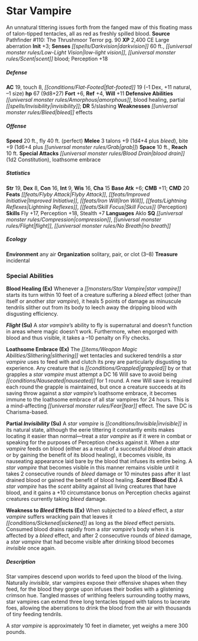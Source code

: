 ﻿---
cssclass: [monsters]
title1: Star Vampire
desc_short: An unnatural tittering issues forth from the fanged maw of this floating
  mass of talon-tipped tentacles, all as red as freshly spilled blood.
title2: Star Vampire
CR: 6
sources:
- name: 'Pathfinder #110: The Thrushmoor Terror'
  page: 90
  link: http://paizo.com/products/btpy9l3g
XP: 2400
alignment: CE
size: Large
type: aberration
initiative:
  bonus: 3
senses:
  darkvision: 60
  low-light vision: true
  scent blood: true
AC:
  AC: 19
  touch: 8
  flat_footed: 19
  components:
    dex: -1
    natural: 11
    size: -1
HP:
  HP: 67
  long: 9d8+27
saves:
  fort: 6
  ref: 4
  will: 11
defensive_abilities:
- amorphous
- blood healing
- partial invisibility
DR:
- amount: 5
  weakness: slashing
weaknesses:
- bleed effects
speeds:
  base: 20
  fly: 40
  fly_maneuverability: perfect
attacks:
  melee:
  - - text: 3 talons +9 (1d4+4 plus bleed)
      entries:
      - - damage: 1d4+4
        - effect: bleed
      count: 3
      attack: talons
      bonus:
      - 9
    - text: bite +9 (1d6+4 plus grab)
      entries:
      - - damage: 1d6+4
        - effect: grab
      attack: bite
      bonus:
      - 9
  special:
  - blood drain (1d2 Constitution)
  - loathsome embrace
space: 10
reach: 10
ability_scores:
  STR: 19
  DEX: 8
  CON: 16
  INT: 9
  WIS: 16
  CHA: 15
BAB: 6
CMB: 11
CMD: 20
feats:
- name: Flyby Attack
- name: Improved Initiative
- name: Iron Will
- name: Lightning Reflexes
- name: Skill Focus (Perception)
skills:
  Fly: 17
  Perception: 18
  Stealth: 7
languages:
- Aklo
special_qualities:
- compression
- flight
- no breath
ecology:
  environment: any air
  organization: solitary, pair, or clot (3-8)
  treasure_type: incidental
special_abilities:
  Blood Healing (Ex): Whenever a star vampire starts its turn within 10 feet of a
    creature suffering a bleed effect (other than itself or another star vampire),
    it heals 5 points of damage as minuscule tendrils slither out from its body to
    leech away the dripping blood with disgusting efficiency.
  Flight (Su): A star vampire's ability to fly is supernatural and doesn't function
    in areas where magic doesn't work. Furthermore, when engorged with blood and thus
    visible, it takes a -10 penalty on Fly checks.
  Loathsome Embrace (Ex): The slithering wet tentacles and suckered tendrils a star
    vampire uses to feed with and clutch its prey are particularly disgusting to experience.
    Any creature that is grappled by or that grapples a star vampire must attempt
    a DC 16 Will save to avoid being nauseated for 1 round. A new Will save is required
    each round the grapple is maintained, but once a creature succeeds at its saving
    throw against a star vampire's loathsome embrace, it becomes immune to the loathsome
    embrace of all star vampires for 24 hours. This is a mind-affecting fear effect.
    The save DC is Charisma-based.
  Partial Invisibility (Su): A star vampire is invisible in its natural state, although
    the eerie tittering it constantly emits makes locating it easier than normal-treat
    a star vampire as if it were in combat or speaking for the purposes of Perception
    checks against it. When a star vampire feeds on blood (either as a result of a
    successful blood drain attack or by gaining the benefit of its blood healing),
    it becomes visible, its nauseating appearance laid bare by the blood that infuses
    its entire being. A star vampire that becomes visible in this manner remains visible
    until it takes 2 consecutive rounds of bleed damage or 10 minutes pass after it
    last drained blood or gained the benefit of blood healing.
  Scent Blood (Ex): A star vampire has the scent ability against all living creatures
    that have blood, and it gains a +10 circumstance bonus on Perception checks against
    creatures currently taking bleed damage.
  Weakness to Bleed Effects (Ex): When subjected to a bleed effect, a star vampire
    suffers wracking pain that leaves it sickened as long as the bleed effect persists.
    Consumed blood drains rapidly from a star vampire's body when it is affected by
    a bleed effect, and after 2 consecutive rounds of bleed damage, a star vampire
    that had become visible after drinking blood becomes invisible once again.
desc_long: |-
  Star vampires descend upon worlds to feed upon the blood of the living. Naturally invisible, star vampires expose their offensive shapes when they feed, for the blood they gorge upon infuses their bodies with a glistening crimson hue. Tangled masses of writhing feelers surrounding toothy maws, star vampires can extend three long tentacles tipped with talons to lacerate foes, allowing the aberrations to drink the blood from the air with thousands of tiny feeding tendrils.

  A star vampire is approximately 10 feet in diameter, yet weighs a mere 300 pounds.

---

# Star Vampire
An unnatural tittering issues forth from the fanged maw of this floating mass of talon-tipped tentacles, all as red as freshly spilled blood.
**Source** Pathfinder #110: The Thrushmoor Terror pg. 90
**XP** 2,400
CE Large aberration
**Init** +3; **Senses** _[[spells/Darkvision|darkvision]]_ 60 ft., _[[universal monster rules/Low-Light Vision|low-light vision]]_, _[[universal monster rules/Scent|scent]]_ blood; Perception +18

##### Defense

**AC** 19, touch 8, _[[conditions/Flat-Footed|flat-footed]]_ 19 (–1 Dex, +11 natural, –1 size)
**hp** 67 (9d8+27)
**Fort** +6, **Ref** +4, **Will** +11
**Defensive Abilities** _[[universal monster rules/Amorphous|amorphous]]_, blood healing, partial _[[spells/Invisibility|invisibility]]_; **DR** 5/slashing
**Weaknesses** _[[universal monster rules/Bleed|bleed]]_ effects

##### Offense
**Speed** 20 ft., fly 40 ft. (perfect)
**Melee** 3 talons +9 (1d4+4 plus _bleed_), bite +9 (1d6+4 plus _[[universal monster rules/Grab|grab]]_)
**Space** 10 ft., **Reach** 10 ft.
**Special Attacks** _[[universal monster rules/Blood Drain|blood drain]]_ (1d2 Constitution), loathsome embrace

##### Statistics
**Str** 19, **Dex** 8, **Con** 16, **Int** 9, **Wis** 16, **Cha** 15
**Base Atk** +6; **CMB** +11; **CMD** 20
**Feats** _[[feats/Flyby Attack|Flyby Attack]]_, _[[feats/Improved Initiative|Improved Initiative]]_, _[[feats/Iron Will|Iron Will]]_, _[[feats/Lightning Reflexes|Lightning Reflexes]]_, _[[feats/Skill Focus|Skill Focus]]_ (Perception)
**Skills** Fly +17, Perception +18, Stealth +7
**Languages** Aklo
**SQ** _[[universal monster rules/Compression|compression]]_, _[[universal monster rules/Flight|flight]]_, _[[universal monster rules/No Breath|no breath]]_

##### Ecology

**Environment** any air
**Organization** solitary, pair, or clot (3–8)
**Treasure** incidental

### Special Abilities

**Blood Healing (Ex)** Whenever a _[[monsters/Star Vampire|star vampire]]_ starts its turn within 10 feet of a creature suffering a _bleed_ effect (other than itself or another _star vampire_), it heals 5 points of damage as minuscule tendrils slither out from its body to leech away the dripping blood with disgusting efficiency.

**_Flight_ (Su)** A _star vampire_’s ability to fly is supernatural and doesn’t function in areas where magic doesn’t work. Furthermore, when engorged with blood and thus visible, it takes a –10 penalty on Fly checks.

**Loathsome Embrace (Ex)** The _[[items/Weapon Magic Abilities/Slithering|slithering]]_ wet tentacles and suckered tendrils a _star vampire_ uses to feed with and clutch its prey are particularly disgusting to experience. Any creature that is _[[conditions/Grappled|grappled]]_ by or that grapples a _star vampire_ must attempt a DC 16 Will save to avoid being _[[conditions/Nauseated|nauseated]]_ for 1 round. A new Will save is required each round the grapple is maintained, but once a creature succeeds at its saving throw against a _star vampire_’s loathsome embrace, it becomes immune to the loathsome embrace of all star vampires for 24 hours. This is a mind-affecting _[[universal monster rules/Fear|fear]]_ effect. The save DC is Charisma-based.

**Partial _Invisibility_ (Su)** A _star vampire_ is _[[conditions/Invisible|invisible]]_ in its natural state, although the eerie tittering it constantly emits makes locating it easier than normal—treat a _star vampire_ as if it were in combat or speaking for the purposes of Perception checks against it. When a _star vampire_ feeds on blood (either as a result of a successful _blood drain_ attack or by gaining the benefit of its blood healing), it becomes visible, its nauseating appearance laid bare by the blood that infuses its entire being. A _star vampire_ that becomes visible in this manner remains visible until it takes 2 consecutive rounds of _bleed_ damage or 10 minutes pass after it last drained blood or gained the benefit of blood healing.
**_Scent_ Blood (Ex)** A _star vampire_ has the _scent_ ability against all living creatures that have blood, and it gains a +10 circumstance bonus on Perception checks against creatures currently taking _bleed_ damage.

**Weakness to _Bleed_ Effects (Ex)** When subjected to a _bleed_ effect, a _star vampire_ suffers wracking pain that leaves it _[[conditions/Sickened|sickened]]_ as long as the _bleed_ effect persists. Consumed blood drains rapidly from a _star vampire_’s body when it is affected by a _bleed_ effect, and after 2 consecutive rounds of _bleed_ damage, a _star vampire_ that had become visible after drinking blood becomes _invisible_ once again.

##### Description

Star vampires descend upon worlds to feed upon the blood of the living. Naturally _invisible_, star vampires expose their offensive shapes when they feed, for the blood they gorge upon infuses their bodies with a glistening crimson hue. Tangled masses of writhing feelers surrounding toothy maws, star vampires can extend three long tentacles tipped with talons to lacerate foes, allowing the aberrations to drink the blood from the air with thousands of tiny feeding tendrils.

A _star vampire_ is approximately 10 feet in diameter, yet weighs a mere 300 pounds.